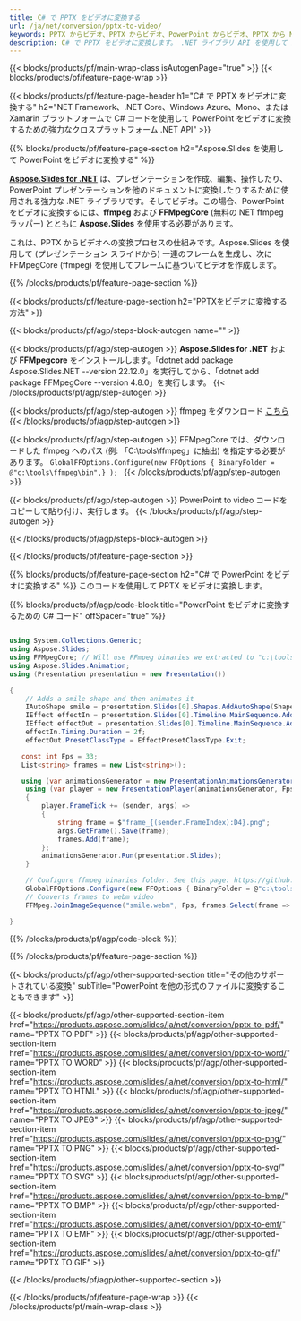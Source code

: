 ```yaml
---
title: C# で PPTX をビデオに変換する
url: /ja/net/conversion/pptx-to-video/
keywords: PPTX からビデオ、PPTX からビデオ、PowerPoint からビデオ、PPTX から MP4、C# API、.NET ライブラリへの変換
description: C# で PPTX をビデオに変換します。 .NET ライブラリ API を使用して PowerPoint をビデオに変換する
---
```


{{< blocks/products/pf/main-wrap-class isAutogenPage="true" >}}
{{< blocks/products/pf/feature-page-wrap >}}

{{< blocks/products/pf/feature-page-header h1="C# で PPTX をビデオに変換する" h2="NET Framework、.NET Core、Windows Azure、Mono、または Xamarin プラットフォームで C# コードを使用して PowerPoint をビデオに変換するための強力なクロスプラットフォーム .NET API" >}}

{{% blocks/products/pf/feature-page-section h2="Aspose.Slides を使用して PowerPoint をビデオに変換する" %}}

[**Aspose.Slides for .NET**](https://products.aspose.com/slides/ja/net/) は、プレゼンテーションを作成、編集、操作したり、PowerPoint プレゼンテーションを他のドキュメントに変換したりするために使用される強力な .NET ライブラリです。そしてビデオ。この場合、PowerPoint をビデオに変換するには、**ffmpeg** および **FFMpegCore** (無料の NET ffmpeg ラッパー) とともに **Aspose.Slides** を使用する必要があります。

これは、PPTX からビデオへの変換プロセスの仕組みです。Aspose.Slides を使用して (プレゼンテーション スライドから) 一連のフレームを生成し、次に FFMpegCore (ffmpeg) を使用してフレームに基づいてビデオを作成します。

{{% /blocks/products/pf/feature-page-section %}}

{{< blocks/products/pf/feature-page-section  h2="PPTXをビデオに変換する方法" >}}

{{< blocks/products/pf/agp/steps-block-autogen name="" >}}

{{< blocks/products/pf/agp/step-autogen >}}
**Aspose.Slides for .NET** および **FFMpegcore** をインストールします。「dotnet add package Aspose.Slides.NET --version 22.12.0」を実行してから、「dotnet add package FFMpegCore --version 4.8.0」を実行します。
{{< /blocks/products/pf/agp/step-autogen >}}

{{< blocks/products/pf/agp/step-autogen >}}
ffmpeg をダウンロード [こちら](https://ffmpeg.org/download.html)
{{< /blocks/products/pf/agp/step-autogen >}}

{{< blocks/products/pf/agp/step-autogen >}}
FFMpegCore では、ダウンロードした ffmpeg へのパス (例: 「C:\tools\ffmpeg」に抽出) を指定する必要があります。 `GlobalFFOptions.Configure(new FFOptions { BinaryFolder = @"c:\tools\ffmpeg\bin",} ); `
{{< /blocks/products/pf/agp/step-autogen >}}

{{< blocks/products/pf/agp/step-autogen >}}
PowerPoint to video コードをコピーして貼り付け、実行します。
{{< /blocks/products/pf/agp/step-autogen >}}

{{< /blocks/products/pf/agp/steps-block-autogen >}}

{{< /blocks/products/pf/feature-page-section >}}

{{% blocks/products/pf/feature-page-section  h2="C# で PowerPoint をビデオに変換する" %}}
このコードを使用して PPTX をビデオに変換します。

{{% blocks/products/pf/agp/code-block title="PowerPoint をビデオに変換するための C# コード" offSpacer="true" %}}
```cs

using System.Collections.Generic;
using Aspose.Slides;
using FFMpegCore; // Will use FFmpeg binaries we extracted to "c:\tools\ffmpeg" before
using Aspose.Slides.Animation;
using (Presentation presentation = new Presentation())

{
    // Adds a smile shape and then animates it
    IAutoShape smile = presentation.Slides[0].Shapes.AddAutoShape(ShapeType.SmileyFace, 110, 20, 500, 500);
    IEffect effectIn = presentation.Slides[0].Timeline.MainSequence.AddEffect(smile, EffectType.Fly, EffectSubtype.TopLeft, EffectTriggerType.AfterPrevious);
    IEffect effectOut = presentation.Slides[0].Timeline.MainSequence.AddEffect(smile, EffectType.Fly, EffectSubtype.BottomRight, EffectTriggerType.AfterPrevious);
    effectIn.Timing.Duration = 2f;
    effectOut.PresetClassType = EffectPresetClassType.Exit;

   const int Fps = 33;
   List<string> frames = new List<string>();

   using (var animationsGenerator = new PresentationAnimationsGenerator(presentation))
    using (var player = new PresentationPlayer(animationsGenerator, Fps))
    {
        player.FrameTick += (sender, args) =>
        {
            string frame = $"frame_{(sender.FrameIndex):D4}.png";
            args.GetFrame().Save(frame);
            frames.Add(frame);
        };
        animationsGenerator.Run(presentation.Slides);
    }

    // Configure ffmpeg binaries folder. See this page: https://github.com/rosenbjerg/FFMpegCore#installation
    GlobalFFOptions.Configure(new FFOptions { BinaryFolder = @"c:\tools\ffmpeg\bin", });
    // Converts frames to webm video
    FFMpeg.JoinImageSequence("smile.webm", Fps, frames.Select(frame => ImageInfo.FromPath(frame)).ToArray());

}
```
{{% /blocks/products/pf/agp/code-block %}}

{{% /blocks/products/pf/feature-page-section %}}

{{< blocks/products/pf/agp/other-supported-section title="その他のサポートされている変換" subTitle="PowerPoint を他の形式のファイルに変換することもできます" >}}

{{< blocks/products/pf/agp/other-supported-section-item href="https://products.aspose.com/slides/ja/net/conversion/pptx-to-pdf/" name="PPTX TO PDF" >}}
{{< blocks/products/pf/agp/other-supported-section-item href="https://products.aspose.com/slides/ja/net/conversion/pptx-to-word/" name="PPTX TO WORD" >}}
{{< blocks/products/pf/agp/other-supported-section-item href="https://products.aspose.com/slides/ja/net/conversion/pptx-to-html/" name="PPTX TO HTML" >}}
{{< blocks/products/pf/agp/other-supported-section-item href="https://products.aspose.com/slides/ja/net/conversion/pptx-to-jpeg/" name="PPTX TO JPEG" >}}
{{< blocks/products/pf/agp/other-supported-section-item href="https://products.aspose.com/slides/ja/net/conversion/pptx-to-png/" name="PPTX TO PNG" >}}
{{< blocks/products/pf/agp/other-supported-section-item href="https://products.aspose.com/slides/ja/net/conversion/pptx-to-svg/" name="PPTX TO SVG" >}}
{{< blocks/products/pf/agp/other-supported-section-item href="https://products.aspose.com/slides/ja/net/conversion/pptx-to-bmp/" name="PPTX TO BMP" >}}
{{< blocks/products/pf/agp/other-supported-section-item href="https://products.aspose.com/slides/ja/net/conversion/pptx-to-emf/" name="PPTX TO EMF" >}}
{{< blocks/products/pf/agp/other-supported-section-item href="https://products.aspose.com/slides/ja/net/conversion/pptx-to-gif/" name="PPTX TO GIF" >}}

{{< /blocks/products/pf/agp/other-supported-section >}}

{{< /blocks/products/pf/feature-page-wrap >}}
{{< /blocks/products/pf/main-wrap-class >}}